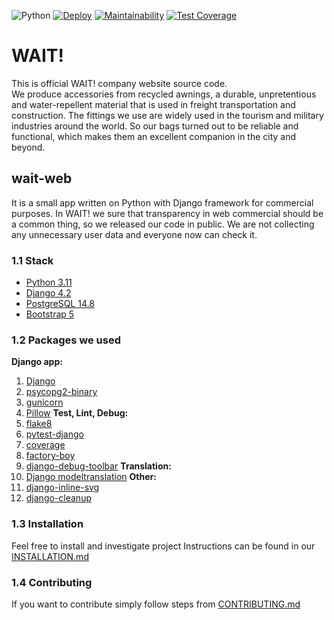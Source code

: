 ![Python](https://img.shields.io/badge/python-v3.11-blue)
[![Deploy](https://github.com/roaddust2/wait-web/actions/workflows/deploy.yml/badge.svg)](https://github.com/roaddust2/wait-web/actions/workflows/deploy.yml)
[![Maintainability](https://api.codeclimate.com/v1/badges/23f3199e69ceb52f7ba1/maintainability)](https://codeclimate.com/github/roaddust2/wait-web/maintainability)
[![Test Coverage](https://api.codeclimate.com/v1/badges/23f3199e69ceb52f7ba1/test_coverage)](https://codeclimate.com/github/roaddust2/wait-web/test_coverage)
# WAIT!
This is official WAIT! company website source code.  
We produce accessories from recycled awnings, a durable, unpretentious and water-repellent material that is used in freight transportation and construction. The fittings we use are widely used in the tourism and military industries around the world. So our bags turned out to be reliable and functional, which makes them an excellent companion in the city and beyond. 

## wait-web
It is a small app written on Python with Django framework for commercial purposes. In WAIT! we sure that transparency in web commercial should be a common thing, so we released our code in public. We are not collecting any unnecessary user data and everyone now can check it.

### 1.1 Stack
* [Python 3.11](https://www.python.org/)
* [Django 4.2](https://www.djangoproject.com/)
* [PostgreSQL 14.8](https://www.postgresql.org/)
* [Bootstrap 5](https://getbootstrap.com/)

### 1.2 Packages we used
**Django app:**
1. [Django](https://pypi.org/project/Django/)
2. [psycopg2-binary](https://pypi.org/project/psycopg2-binary/)
3. [gunicorn](https://pypi.org/project/gunicorn/)
4. [Pillow](https://pypi.org/project/Pillow/)
**Test, Lint, Debug:**
1. [flake8](https://pypi.org/project/flake8/)
2. [pytest-django](https://pypi.org/project/pytest-django/)
3. [coverage](https://pypi.org/project/coverage/)
4. [factory-boy](https://pypi.org/project/factory-boy/)
5. [django-debug-toolbar](https://pypi.org/project/django-debug-toolbar/)
**Translation:**
1. [Django modeltranslation](https://pypi.org/project/django-modeltranslation/)
**Other:**
1. [django-inline-svg](https://pypi.org/project/django-inline-svg/)
2. [django-cleanup](https://pypi.org/project/django-cleanup/)

### 1.3 Installation
Feel free to install and investigate project
Instructions can be found in our [INSTALLATION.md](INSTALLATION.md)

### 1.4 Contributing
If you want to contribute simply follow steps from [CONTRIBUTING.md](CONTRIBUTING.md)
